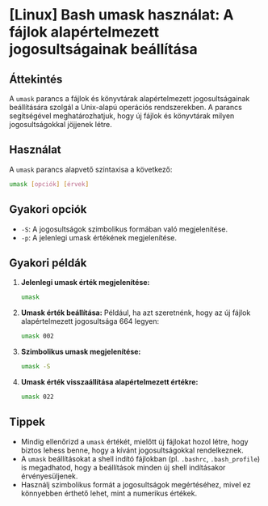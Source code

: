 # [Linux] Bash umask használat: A fájlok alapértelmezett jogosultságainak beállítása

## Áttekintés
A `umask` parancs a fájlok és könyvtárak alapértelmezett jogosultságainak beállítására szolgál a Unix-alapú operációs rendszerekben. A parancs segítségével meghatározhatjuk, hogy új fájlok és könyvtárak milyen jogosultságokkal jöjjenek létre.

## Használat
A `umask` parancs alapvető szintaxisa a következő:

```bash
umask [opciók] [érvek]
```

## Gyakori opciók
- `-S`: A jogosultságok szimbolikus formában való megjelenítése.
- `-p`: A jelenlegi umask értékének megjelenítése.

## Gyakori példák
1. **Jelenlegi umask érték megjelenítése:**
   ```bash
   umask
   ```

2. **Umask érték beállítása:**
   Például, ha azt szeretnénk, hogy az új fájlok alapértelmezett jogosultsága 664 legyen:
   ```bash
   umask 002
   ```

3. **Szimbolikus umask megjelenítése:**
   ```bash
   umask -S
   ```

4. **Umask érték visszaállítása alapértelmezett értékre:**
   ```bash
   umask 022
   ```

## Tippek
- Mindig ellenőrizd a `umask` értékét, mielőtt új fájlokat hozol létre, hogy biztos lehess benne, hogy a kívánt jogosultságokkal rendelkeznek.
- A `umask` beállításokat a shell indító fájlokban (pl. `.bashrc`, `.bash_profile`) is megadhatod, hogy a beállítások minden új shell indításakor érvényesüljenek.
- Használj szimbolikus formát a jogosultságok megértéséhez, mivel ez könnyebben érthető lehet, mint a numerikus értékek.
